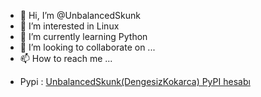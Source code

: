 - 👋 Hi, I’m @UnbalancedSkunk
- 👀 I’m interested in Linux
- 🌱 I’m currently learning Python
- 💞️ I’m looking to collaborate on ...
- 📫 How to reach me ...
- <p>Pypi : <a rel="noreferrer noopener" href="https://pypi.org/user/UnbalancedSkunk/" target="_blank">UnbalancedSkunk(DengesizKokarca) PyPI hesabı</a></p>

<!---
UnbalancedSkunk/UnbalancedSkunk is a ✨ special ✨ repository because its `README.md` (this file) appears on your GitHub profile.
You can click the Preview link to take a look at your changes.
--->
